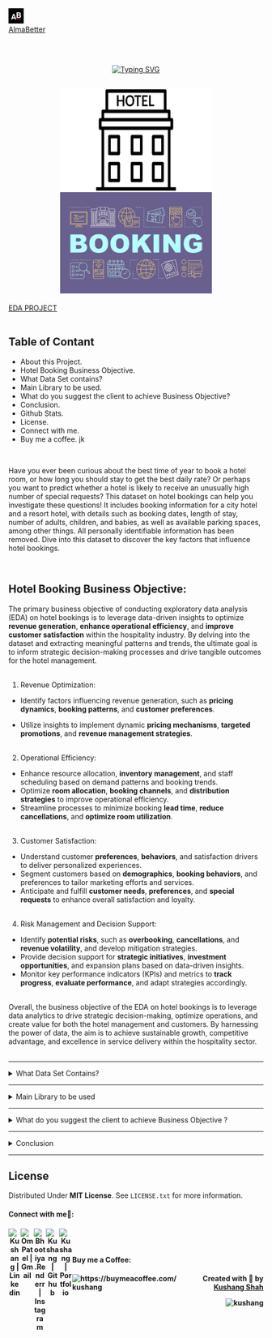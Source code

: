
<!-- Hotel Booking eda project readme.me file -->
<!-- About AlmaBetter -->
<div align='left'>
    <a href='https://www.almabetter.com/'>
        <img height='30px' src='images/almabetter_logo.jpeg'
    </a>
</div>

<div align='left'>
    <a href='https://www.almabetter.com/'>
        AlmaBetter
    </a>
</div>

<!-- <h3 align='center''>--: AlmaBetter :--</h3> <h5 align='center'>--: EDA PROJECT :--</h5> -->

<br><br>
<!-- Title -->
<p align="center">
<a href="https://git.io/typing-svg"><img src="https://readme-typing-svg.herokuapp.com?font=Playfair+Display&weight=500&size=30&duration=5500&pause=900&color=8E7CC3&center=true&random=false&width=600&lines=Hotel+Booking+(Exploratory+Data+Analysis)" alt="Typing SVG" /></a>
</p>
<br>

<div align="center">
  <img src="images/Hotel.jpeg" alt="" width="300" height="200">  <img src='images/Booking.jpeg' alt='' width='300' height='200'>
</div>

<br>
<div align='left'>
    <a href='https://github.com/KushangShah/EDA_Project-Hotel_Bookings/blob/main/EDAProject_HotelBookings.ipynb'>
        EDA PROJECT
    </a>
</div>
<br>

<!-- Table of content -->
## Table of Contant

* About this Project.
* Hotel Booking Business Objective.
* What Data Set contains?
* Main Library to be used.
* What do you suggest the client to achieve Business Objective?
* Conclusion.
* Github Stats.
* License.
* Connect with me.
* Buy me a coffee. jk

<br>
<!-- content -->
<P align="left">
    Have you ever been curious about the best time of year to book a hotel room, or how long you should stay to get the best daily rate? Or perhaps you want to predict whether a hotel is likely to receive an unusually high number of special requests? This dataset on hotel bookings can help you investigate these questions! It includes booking information for a city hotel and a resort hotel, with details such as booking dates, length of stay, number of adults, children, and babies, as well as available parking spaces, among other things. All personally identifiable information has been removed. Dive into this dataset to discover the key factors that influence hotel bookings.
</p>

<br>

<!-- define your business objective -->
## Hotel Booking Business Objective:

The primary business objective of conducting exploratory data analysis (EDA) on hotel bookings is to leverage data-driven insights to optimize **revenue generation**, **enhance operational efficiency**, and **improve customer satisfaction** within the hospitality industry. By delving into the dataset and extracting meaningful patterns and trends, the ultimate goal is to inform strategic decision-making processes and drive tangible outcomes for the hotel management.<br><br>

1. Revenue Optimization:<br>

- Identify factors influencing revenue generation, such as **pricing dynamics**, **booking patterns**, and **customer preferences**.
  
- Utilize insights to implement dynamic **pricing mechanisms**, **targeted promotions**, and **revenue management strategies**.<br><br>

2. Operational Efficiency:<br>

- Enhance resource allocation, **inventory management**, and staff scheduling based on demand patterns and booking trends.
- Optimize **room allocation**, **booking channels**, and **distribution strategies** to improve operational efficiency.
- Streamline processes to minimize booking **lead time**, **reduce cancellations**, and **optimize room utilization**.<br><br>

3. Customer Satisfaction:<br>

- Understand customer **preferences**, **behaviors**, and satisfaction drivers to deliver personalized experiences.
- Segment customers based on **demographics**, **booking behaviors**, and preferences to tailor marketing efforts and services.
- Anticipate and fulfill **customer needs**, **preferences**, and **special requests** to enhance overall satisfaction and loyalty.<br><br>

4. Risk Management and Decision Support:<br>

- Identify **potential risks**, such as **overbooking**, **cancellations**, and **revenue volatility**, and develop mitigation strategies.
- Provide decision support for **strategic initiatives**, **investment opportunities**, and expansion plans based on data-driven insights.
- Monitor key performance indicators (KPIs) and metrics to **track progress**, **evaluate performance**, and adapt strategies accordingly.<br><br>

Overall, the business objective of the EDA on hotel bookings is to leverage data analytics to drive strategic decision-making, optimize operations, and create value for both the hotel management and customers. By harnessing the power of data, the aim is to achieve sustainable growth, competitive advantage, and excellence in service delivery within the hospitality sector.<br><br>



<!-- Table of content -->
---

<details>
<summary>
     What Data Set Contains?
</summary>
<br>
<p align='left'>
1. Hotel : City or Resort
<br>
2. is_canceled: Binary indicator if the booking was canceled (1) or not (0).
<br>
3. lead_time: Number of days between the booking date and the arrival date.
<br>
4. arrival_date_year: Year of arrival date.
<br>
5. arrival_date_month: Month of arrival date.
<br>
6. arrival_date_week_number: Week number of arrival date.
<br>
7. arrival_date_day_of_month: Day of arrival date.
<br>
8. stays_in_weekend_nights: Number of weekend nights (Saturday or Sunday) the guest stayed.
<br>
9. stays_in_week_nights: Number of week nights (Monday to Friday) the guest stayed.
<br>
10. adults: Number of adults.
<br>
11. children: Number of children.
<br>
12. babies: Number of babies.
<br>
13. meal: Type of meal booked (e.g., BB for Bed & Breakfast).
<br>
14. country: Country of origin of the guest.
<br>
15. market_segment: Market segment designation (e.g., Online Travel Agents, Offline Travel Agents).
<br>
16. distribution_channel: Booking distribution channel (e.g., Direct, Corporate).
<br>
17. is_repeated_guest: Binary indicator if the guest is a repeated guest (1) or not (0).
<br>
18. previous_cancellations: Number of previous cancellations by the guest.
<br>
19. previous_bookings_not_canceled: Number of previous bookings not canceled by the guest.
<br>
20. reserved_room_type: Type of room reserved.
<br>
21. assigned_room_type: Type of room assigned to the guest.
<br>
22. booking_changes: Number of changes made to the booking.
<br>
23. deposit_type: Type of deposit made (e.g., No Deposit, Non Refund, Refundable).
<br>
24. agent: ID of the travel agency that made the booking.
<br>
25. company: ID of the company/entity that made the booking or is responsible for payment.
<br>
26. days_in_waiting_list: Number of days the booking was in the waiting list before it was confirmed to the guest.
<br>
27. customer_type: Type of booking (e.g., Contract, Group, Transient).
<br>
28. adr: Average Daily Rate, the average rental income per paid occupied room in a given time period.
<br>
29. required_car_parking_spaces: Number of car parking spaces requested by the guest.
<br>
30. total_of_special_requests: Number of special requests made by the guest (e.g., twin bed, high floor).
<br>
31. reservation_status: Reservation last status (e.g., Check-Out, Canceled).
<br>
32. reservation_status_date: Date at which the last status was set.
</p>
</details>

---

<details>
<summary>
    Main Library to be used
</summary>
    <br>
    <p>
        NumPy for computationally efficient operations.<br>
        Pandas for data manipulation, aggregation.<br>
        Matplotlib and Seaborn for visualisation and behaviour with respect to the target variable.
    </p>
</details>

---

<details>
<summary>
    What do you suggest the client to achieve Business Objective ?
</summary>
    <br>
<p>
1. Optimize Pricing Strategies: Utilize insights from the analysis of ADR distribution to optimize pricing strategies, adjusting room rates based on demand patterns, seasonality, and customer preferences. This can help maximize revenue while ensuring competitiveness in the market.<br><br>
2. Enhance Customer Experience: Leverage insights from the analysis of total special requests and total stay duration to enhance the guest experience. Implement proactive measures to address guest needs and preferences, such as personalized amenities, efficient check-in/check-out processes, and tailored services.<br><br>
3. Diversify Dining Options: Based on insights from the analysis of meal type distribution, diversify dining options to cater to a wider range of customer preferences. Introduce new menu offerings, dining packages, and promotional offers to attract customers and enhance satisfaction.<br><br>
4. Improve Marketing Strategies: Utilize insights from the analysis of market segment distribution to tailor marketing strategies and promotional campaigns to specific customer segments. Implement targeted marketing initiatives through appropriate channels to reach and engage with different customer segments effectively.<br><br>
5. Optimize Booking Processes: Streamline booking processes and enhance booking flexibility based on insights from the analysis of booking changes distribution. Implement user-friendly booking interfaces, flexible cancellation policies, and dynamic booking options to improve customer satisfaction and increase booking conversion rates.<br>
</p>
</details>

---

<details>
<summary>Conclusion</summary>
    <br>
    <p>
By leveraging the insights gained from the exploratory data analysis and visualization techniques, the client can make data-driven decisions to optimize operations, enhance customer satisfaction, and maximize revenue. By focusing on pricing optimization, customer experience enhancement, diversification of dining options, improvement of marketing strategies, and optimization of booking processes, the client can achieve their business objectives effectively and position themselves competitively in the hospitality industry
    </p><br>
</details>

---

<!-- License -->
## License
Distributed Under **MIT License**. See `LICENSE.txt` for more information.

<!-- Connect with me -->
<h4> Connect with me🤝: <h4>
<p align="center">
  <a href="https://www.linkedin.com/in/kushang-s-388959268/">
   <img align="left" alt=" Kushang | Linkedin" width="24px" src="https://www.vectorlogo.zone/logos/linkedin/linkedin-icon.svg" />
  </a>
  <a href="mailto:kushangshah41@gmail.com">
    <img align="left" alt="Om Patel | Gmail" width="26px" src="https://www.vectorlogo.zone/logos/gmail/gmail-icon.svg" />
  </a>
  <a href="https://www.instagram.com/bhootiya.renderr/">
    <img align="left" alt="Bhootiya.Renderr | Instagram" width="24px" src="https://www.vectorlogo.zone/logos/instagram/instagram-icon.svg" />
  </a>
  <a href="https://github.com/KushangShah">
    <img align="left" alt="Kushang | Github" width="26px" src="https://www.vectorlogo.zone/logos/github/github-tile.svg" />
  </a>
  <a href="https://linktr.ee/Kushang.Shah">
    <img align="left" alt="Kushang | Portfolio" width="26px" src="https://www.svgrepo.com/show/474386/internet.svg" />
  </a>
</p>
<br><br>


<!-- The End -->
<h4> Buy me a Coffee: <h4>
<p><a href="https://www.buymeacoffee.com/Kushang"> <img align="left" src="https://cdn.buymeacoffee.com/buttons/v2/default-yellow.png" height="50" width="210" alt="https://buymeacoffee.com/kushang" /></a>
  
<p align="right" > Created with 🧠 by <a href="https://github.com/KushangShah">Kushang Shah</a></p>
<p align="right"> <img src="https://komarev.com/ghpvc/?username=kushang&label=Profile%20views&color=0e75b6&style=flat" alt="kushang" /> </p>




